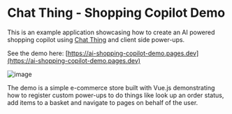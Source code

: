 # Chat Thing - Shopping Copilot Demo

This is an example application showcasing how to create an AI powered shopping copilot using [Chat Thing](https://chatthing.ai) and client side power-ups.

See the demo here: [https://ai-shopping-copilot-demo.pages.dev](https://ai-shopping-copilot-demo.pages.dev)

![image](public/images/screenshot.png)

The demo is a simple e-commerce store built with Vue.js demonstrating how to register custom power-ups to do things like look up an order status, add items to a basket and navigate to pages on behalf of the user.

